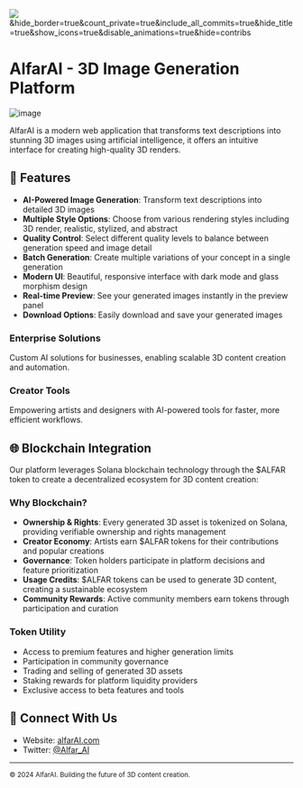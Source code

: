 ![](https://raw.githubusercontent.com/AlfarInteligence/AlfarInteligence/output/snake.svg)&hide_border=true&count_private=true&include_all_commits=true&hide_title=true&show_icons=true&disable_animations=true&hide=contribs


# AlfarAI - 3D Image Generation Platform

![image](https://github.com/user-attachments/assets/93884c60-79e1-4bd5-a695-c82994c895e4)

AlfarAI is a modern web application that transforms text descriptions into stunning 3D images using artificial intelligence, it offers an intuitive interface for creating high-quality 3D renders.

## 🚀 Features

- **AI-Powered Image Generation**: Transform text descriptions into detailed 3D images
- **Multiple Style Options**: Choose from various rendering styles including 3D render, realistic, stylized, and abstract
- **Quality Control**: Select different quality levels to balance between generation speed and image detail
- **Batch Generation**: Create multiple variations of your concept in a single generation
- **Modern UI**: Beautiful, responsive interface with dark mode and glass morphism design
- **Real-time Preview**: See your generated images instantly in the preview panel
- **Download Options**: Easily download and save your generated images

### Enterprise Solutions
Custom AI solutions for businesses, enabling scalable 3D content creation and automation.

### Creator Tools
Empowering artists and designers with AI-powered tools for faster, more efficient workflows.

## 🌐 Blockchain Integration

Our platform leverages Solana blockchain technology through the $ALFAR token to create a decentralized ecosystem for 3D content creation:

### Why Blockchain?
- **Ownership & Rights**: Every generated 3D asset is tokenized on Solana, providing verifiable ownership and rights management
- **Creator Economy**: Artists earn $ALFAR tokens for their contributions and popular creations
- **Governance**: Token holders participate in platform decisions and feature prioritization
- **Usage Credits**: $ALFAR tokens can be used to generate 3D content, creating a sustainable ecosystem
- **Community Rewards**: Active community members earn tokens through participation and curation

### Token Utility
- Access to premium features and higher generation limits
- Participation in community governance
- Trading and selling of generated 3D assets
- Staking rewards for platform liquidity providers
- Exclusive access to beta features and tools

## 🤝 Connect With Us

- Website: [alfarAI.com](https://alfarAI.com)
- Twitter: [@Alfar_AI](https://x.com/Alfar_AI)

---

<sub>© 2024 AlfarAI. Building the future of 3D content creation.</sub>
